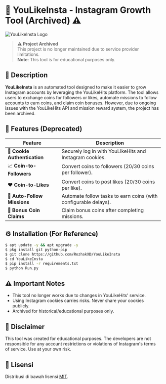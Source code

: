 # 🚀 YouLikeInsta - Instagram Growth Tool (Archived) ⚠️
![YouLikeInsta Logo](https://github.com/user-attachments/assets/0aae0e2d-a93f-49a1-97db-acb55c6bb36b)

> **⚠️ Project Archived**  
> This project is no longer maintained due to service provider limitations.  
> **Note**: This tool is for educational purposes only.

## 📜 Description
**YouLikeInsta** is an automated tool designed to make it easier to grow Instagram accounts by leveraging the YouLikeHits platform. The tool allows users to exchange coins for followers or likes, automate missions to follow accounts to earn coins, and claim coin bonuses. However, due to ongoing issues with the YouLikeHits API and mission reward system, the project has been archived.

## 🌟 Features (Deprecated)
| Feature                          | Description                                                             |
|----------------------------------|-------------------------------------------------------------------------|
| 🍪 **Cookie Authentication**     | Securely log in with YouLikeHits and Instagram cookies.                 |
| 📈 **Coin-to-Followers**         | Convert coins to followers (20/30 coins per follower).                  |
| ❤️ **Coin-to-Likes**             | Convert coins to post likes (20/30 coins per like).                     |
| 🤖 **Auto-Follow Missions**      | Automate follow tasks to earn coins (with configurable delays).         |
| 🎰 **Bonus Coin Claims**         | Claim bonus coins after completing missions.                            |

## ⚙️ Installation (For Reference)
```bash
$ apt update -y && apt upgrade -y
$ pkg install git python-pip
$ git clone https://github.com/RozhakXD/YouLikeInsta
$ cd YouLikeInsta
$ pip install -r requirements.txt
$ python Run.py
```

## ⚠️ Important Notes
- This tool no longer works due to changes in YouLikeHits' service.
- Using Instagram cookies carries risks. Never share your cookies publicly.
- Archived for historical/educational purposes only.

## 📝 Disclaimer
This tool was created for educational purposes. The developers are not responsible for any account restrictions or violations of Instagram's terms of service. Use at your own risk.

## 📜 Lisensi
Distribusi di bawah lisensi [MIT](LICENSE).
